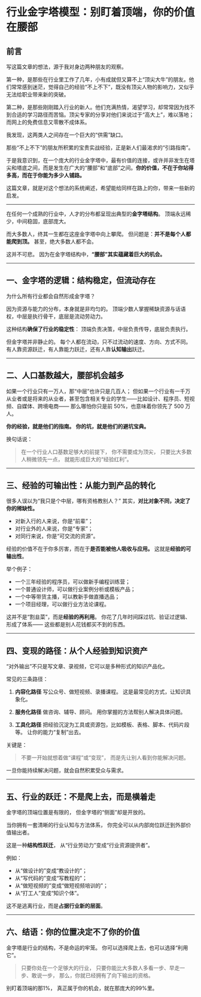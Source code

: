 # **行业金字塔模型：别盯着顶端，你的价值在腰部**

## 前言

写这篇文章的想法，源于我对身边两种朋友的观察。

第一种，是那些在行业里工作了几年，小有成就但又算不上“顶尖大牛”的朋友。他们常常感到迷茫，觉得自己的经验“不上不下”，既没有顶尖人物的影响力，又似乎无法给职业带来新的突破。

第二种，是那些刚刚踏入行业的新人。他们充满热情，渴望学习，却常常因为找不到合适的学习路径而苦恼。顶尖专家的分享对他们来说过于“高大上”，难以落地；而网上的免费信息又零散不成体系。

我发现，这两类人之间存在一个巨大的“供需”缺口。

那些“不上不下”的朋友所积累的宝贵实战经验，正是新人们最渴求的“引路指南”。

于是我意识到，在一个庞大的行业金字塔中，最有价值的连接，或许并非发生在塔尖和塔底之间，而是发生在广大的“腰部”和“底部”之间。**你的价值，不在于你站得多高，而在于你能为多少人铺路。**

这篇文章，就是对这个想法的系统阐述，希望能给同样在路上的你，带来一些新的启发。

---

在任何一个成熟的行业中，人才的分布都呈现出典型的**金字塔结构**。
顶端永远稀少，中间稳固，底部庞大。

而大多数人，终其一生都在这座金字塔中向上攀爬。
但问题是：**并不是每个人都能爬到顶。**
甚至，绝大多数人都不会。

这并不可悲。
因为在金字塔结构中，**“腰部”其实蕴藏着巨大的机会。**

---

## 一、金字塔的逻辑：结构稳定，但流动存在

为什么所有行业都会自然形成金字塔？

因为资源与能力的分布，本身就是非均匀的。
顶端少数人掌握稀缺资源与话语权，中层是执行骨干，底层是流动劳动力。

这种结构**确保了行业的稳定性**：
顶端负责决策，中层负责传导，底层负责执行。

但金字塔并非静止的。
每个人都在流动，只不过流动的速度、方向、方式不同。
有人靠资源跃迁，有人靠能力跃迁，还有人靠**认知输出**跃迁。

---

## 二、人口基数越大，腰部机会越多

如果一个行业只有一万人，那“中层”也许只是几百人；
但如果一个行业有一千万从业者或是将来的从业者，甚至包含相关专业的学生——比如设计、程序员、短视频、自媒体、跨境电商——
那么哪怕你只是前 50%，也意味着你领先了 500 万人。

**你的经验，就是他们的指南。**
**你的坑，就是他们的避坑宝典。**

换句话说：

> 在一个行业人口基数足够大的前提下，
> 你不需要成为顶尖，
> 只要比大多数人稍微领先一点，
> 就能形成巨大的“经验红利”。

---

## 三、经验的可输出性：从能力到产品的转化

很多人误以为“我只是个中层，哪有资格教别人？”
其实，**对比对象不同，决定了你的稀缺性。**

* 对新入行的人来说，你是“前辈”；
* 对行业外的人来说，你是“专家”；
* 对同行来说，你是“可交流的资源”。

经验的价值不在于你多厉害，而在于**是否能被他人吸收与应用。**
这就是**经验的可输出性**。

举个例子：

* 一个三年经验的程序员，可以做新手编程训练营；
* 一个普通设计师，可以做行业案例分析或模板产品；
* 一个中等带货主播，可以教新手做直播选品；
* 一个项目经理，可以做行业方法论课程。

这并不是“割韭菜”，而是**经验的再利用**。
你花了几年时间踩过坑、验证过逻辑、形成了体系——
这些都是别人花钱都买不到的东西。

---

## 四、变现的路径：从个人经验到知识资产

“对外输出”不只是写文章、录视频，它可以是多种形式的知识产品化。

常见的三条路径：

1. **内容化路径**
   写公众号、做短视频、录播课程。
   这是最常见的方式，让知识具象化。

2. **服务化路径**
   做咨询、辅导、顾问。
   用你掌握的方法帮别人解决具体问题。

3. **工具化路径**
   把经验沉淀为工具或资源包，比如模板、表格、脚本、代码片段等。
   让你的能力“复制”出去。

关键是：

> 不要一开始就想着做“课程”或“变现”，
> 而是先让别人看到你能解决问题。

一旦你能持续解决问题，就会自然积累受众与需求。

---

## 五、行业的跃迁：不是爬上去，而是横着走

金字塔的顶端位置是有限的，
但金字塔的“侧面”却是开放的。

当你拥有一套清晰的行业认知与方法体系，
你完全可以从内部岗位跃迁到外部价值输出者。

这是一种**结构性跃迁**，
从“行业劳动力”变成“行业资源提供者”。

例如：

* 从“做设计的”变成“教设计的”；
* 从“写代码的”变成“写教程的”；
* 从“做短视频的”变成“做短视频培训的”；
* 从“打工人”变成“知识个体”。

这不是逃离行业，而是**占据行业新的层面**。

---

## 六、结语：你的位置决定不了你的价值

金字塔是行业的结构，不是命运的牢笼。
你可以选择爬上去，也可以选择“利用它”。

> 只要你处在一个足够大的行业，
> 只要你能比大多数人多看一步、早走一步、敢说一步，
> 那么，你就已经拥有了向下输出的资格。

别盯着顶端的那1%，
真正属于你的机会，就在那庞大的99%里。
